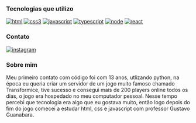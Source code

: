 ### Tecnologias que utilizo
[![html](https://img.shields.io/badge/HTML-239120?style=for-the-badge&logo=html5&logoColor=white)]()
[![css3](https://img.shields.io/badge/CSS-239120?&style=for-the-badge&logo=css3&logoColor=white)]()
[![javascript](https://img.shields.io/badge/JavaScript-F7DF1E?style=for-the-badge&logo=javascript&logoColor=black)]()
[![typescript](https://img.shields.io/badge/TypeScript-007ACC?style=for-the-badge&logo=typescript&logoColor=white)]()
[![node](https://img.shields.io/badge/Node.js-43853D?style=for-the-badge&logo=node.js&logoColor=white)]()
[![react](https://img.shields.io/badge/React-20232A?style=for-the-badge&logo=react&logoColor=61DAFB)]()

### Contato
[![instagram](https://img.shields.io/badge/Instagram-E4405F?style=for-the-badge&logo=instagram&logoColor=white)](https://www.instagram.com/jonas259234/)


### Sobre mim
Meu primeiro contato com código foi com 13 anos, utlizando python, na época eu queria criar um servidor de um jogo muito famoso chamado Transformice, tive sucesso e consegui mais de 200 players online todos os dias, o jogo era hospedado no meu computador pessoal.
Nesse tempo percebi que tecnologia era algo que eu gostava muito, então logo depois do fim do jogo comecei a estudar html, css e javascript com professor Gustavo Guanabara.

